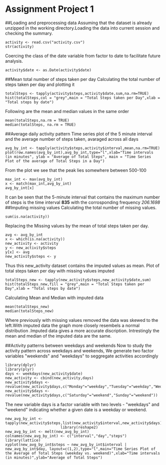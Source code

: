 Assignment Project 1
====================
##Loading and preprocessing data
Assuming that the dataset is already unzipped in the working directory.Loading the data into current session and checking the summary.
```{r}
activity <- read.csv("activity.csv")
str(activity)
```
Coercing the class of the date variable from factor to date to facilitate future analysis.
```{r}
activity$date <- as.Date(activity$date)
```
##Mean total number of steps taken per day
Calculating the total number of steps taken per day and plotting it
```{r}
totalSteps <- tapply(activity$steps,activity$date,sum,na.rm=TRUE)
hist(totalSteps,col = "grey",main = "Total Steps taken per Day",xlab = "Total steps by date")
```
Following are the mean and median values in the same order
```{r}
mean(totalSteps,na.rm = TRUE)
median(totalSteps, na.rm = TRUE)
```

##Average daily activity pattern 
Time series plot of the 5 minute interval and the average number of steps taken, avaraged across all days
```{r}
avg_by_int <- tapply(activity$steps,activity$interval,mean,na.rm=TRUE)
plot(row.names(avg_by_int),avg_by_int,type="l",xlab="Time intervals (in minutes", ylab = "Average of Total Steps", main = "Time Series Plot of the average of Total Steps in a Day")
```
From the plot we see that the peak lies somewhere between 500-100 
```{r}
max_int <- max(avg_by_int)
x <- match(max_int,avg_by_int)
avg_by_int[x]
```
It can be seen that the 5-minute interval that contains the maximum number of steps is the time interval **835** with the corrosponding frequency *206.1698*
##Imputing missing values
Calculating the total number of missing values.
```{r}
sum(is.na(activity))
```
Replacing the Missing values by the mean of total steps taken per day. 
```{r}
avg <- avg_by_int
x <- which(is.na(activity))
new_activity <- activity
y <- new_activity$steps
y[x] <- avg
new_activity$steps <- y
```
Thus this new_activity dataset contains the imputed values as mean.
Plot of total steps taken per day with missing values imputed
```{r}
totalSteps_new <- tapply(new_activity$steps,new_activity$date,sum)
hist(totalSteps_new,fill = "grey",main = "Total Steps taken per Day",xlab = "Total steps by date")
```
Calculating Mean and Median with imputed data
```{r}
mean(totalSteps_new)
median(totalSteps_new)
```

Where previously with missing values removed the data was skewed to the left.With imputed data the graph more closely resembels a normal distribution .Imputed data gives a more accurate discription.
Intrestingly the mean and median of the imputed data are the same.

##Activity patterns between weekdays and weekends
Now to study the activity pattern across weekdays and weekends, We generate two factor variables "weekends" and "weekdays" to seggregate activities accordingly 
```{r}
library(dplyr)
library(plyr)
days <- weekdays(new_activity$date)
new_activity <- cbind(new_activity,days)
new_activity$days <- revalue(new_activity$days,c("Monday"="weekday","Tuesday"="weekday","Wednesday"="weekday","Thursday"="weekday","Friday"="weekday"))
new_activity$days <- revalue(new_activity$days,c("Saturday"="weekend","Sunday"="weekend"))
```
The new variable days is a factor variable with two levels - "weekdays" and "weekend" indicating whether a given date is a weekday or weekend.



```{r}
new_avg_by_int <- tapply(new_activity$steps,list(new_activity$interval,new_activity$days),mean)
                         library(reshape2)
new_avg_by_int <- melt(new_avg_by_int)
colnames(new_avg_by_int) <- c("interval","day","steps")
library(lattice)
xyplot(new_avg_by_int$steps ~ new_avg_by_int$interval | new_avg_by_int$day, layout=c(1,2),type="l",main="Time Series Plot of the Average of Total Steps (weekday vs. weekend)",xlab="Time intervals (in minutes)",ylab="Average of Total Steps")
